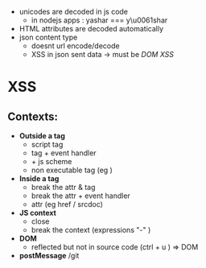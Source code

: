
- unicodes are decoded in js code
	- in nodejs apps : yashar === y\u0061shar
- HTML attributes are decoded automatically
- json content type 
	- doesnt url encode/decode
	- XSS in json sent data -> must be *DOM XSS* 
# XSS
## Contexts: 
- **Outside a tag**
	- script tag
	- tag + event handler
	-  </a> + js scheme 
	- non executable tag (eg </title>)
- **Inside a tag** 
	- break the attr & tag 
	- break the attr + event handler
	- attr (eg href / srcdoc)
- **JS context**
	- close </script>
	- break the context (expressions "-" )
- **DOM**
	- reflected but not in source code (ctrl + u ) => DOM
- **postMessage**
/git